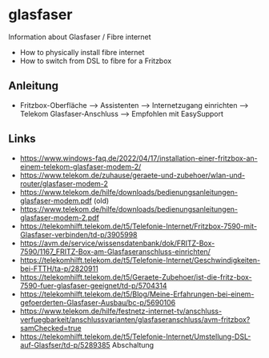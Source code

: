 # glasfaser
Information about Glasfaser / Fibre internet
- How to physically install fibre internet
- How to switch from DSL to fibre for a Fritzbox

## Anleitung
- Fritzbox-Oberfläche --> Assistenten --> Internetzugang einrichten --> Telekom Glasfaser-Anschluss --> Empfohlen mit EasySupport

## Links
- https://www.windows-faq.de/2022/04/17/installation-einer-fritzbox-an-einem-telekom-glasfaser-modem-2/
- https://www.telekom.de/zuhause/geraete-und-zubehoer/wlan-und-router/glasfaser-modem-2
- https://www.telekom.de/hilfe/downloads/bedienungsanleitungen-glasfaser-modem.pdf (old)
- https://www.telekom.de/hilfe/downloads/bedienungsanleitungen-glasfaser-modem-2.pdf
- https://telekomhilft.telekom.de/t5/Telefonie-Internet/Fritzbox-7590-mit-Glasfaser-verbinden/td-p/3905998
- https://avm.de/service/wissensdatenbank/dok/FRITZ-Box-7590/1167_FRITZ-Box-am-Glasfaseranschluss-einrichten/
- https://telekomhilft.telekom.de/t5/Telefonie-Internet/Geschwindigkeiten-bei-FTTH/ta-p/2820911
- https://telekomhilft.telekom.de/t5/Geraete-Zubehoer/ist-die-fritz-box-7590-fuer-glasfaser-geeignet/td-p/5704314
- https://telekomhilft.telekom.de/t5/Blog/Meine-Erfahrungen-bei-einem-gefoerderten-Glasfaser-Ausbau/bc-p/5690106
- https://www.telekom.de/hilfe/festnetz-internet-tv/anschluss-verfuegbarkeit/anschlussvarianten/glasfaseranschluss/avm-fritzbox?samChecked=true
- https://telekomhilft.telekom.de/t5/Telefonie-Internet/Umstellung-DSL-auf-Glasfser/td-p/5289385 Abschaltung
